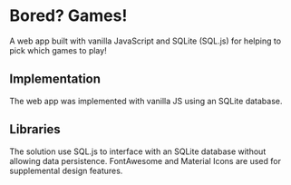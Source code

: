 # Bored? Games!
A web app built with vanilla JavaScript and SQLite (SQL.js) for helping to pick which games to play!

## Implementation
The web app was implemented with vanilla JS using an SQLite database.

## Libraries
The solution use SQL.js to interface with an SQLite database without allowing data persistence. FontAwesome and Material Icons are used for supplemental design features.
